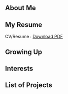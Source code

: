 ## About Me

## My Resume
<p> 
  CV/Resume : <a href="https://github.com/kbmajeed/KbmajeedCV19/blob/master/Kbmajeed_CV_2019.pdf">Download PDF</a> 
</p>

## Growing Up

## Interests

## List of Projects
